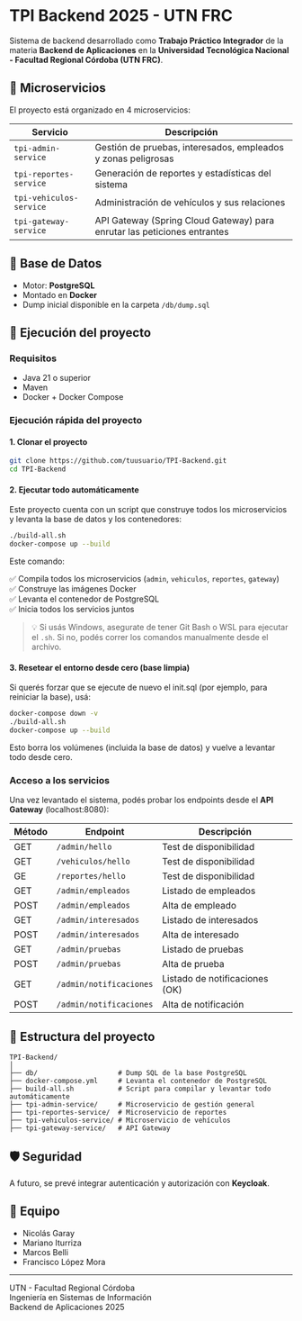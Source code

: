 # TPI Backend 2025 - UTN FRC

Sistema de backend desarrollado como **Trabajo Práctico Integrador** de la materia **Backend de Aplicaciones** en la **Universidad Tecnológica Nacional - Facultad Regional Córdoba (UTN FRC)**.

## 🧩 Microservicios

El proyecto está organizado en 4 microservicios:

| Servicio              | Descripción                                                                 |
|-----------------------|------------------------------------------------------------------------------|
| `tpi-admin-service`   | Gestión de pruebas, interesados, empleados y zonas peligrosas               |
| `tpi-reportes-service`| Generación de reportes y estadísticas del sistema                           |
| `tpi-vehiculos-service`| Administración de vehículos y sus relaciones                               |
| `tpi-gateway-service` | API Gateway (Spring Cloud Gateway) para enrutar las peticiones entrantes   |

## 🐘 Base de Datos

- Motor: **PostgreSQL**
- Montado en **Docker**
- Dump inicial disponible en la carpeta `/db/dump.sql`

## 🚀 Ejecución del proyecto

### Requisitos

- Java 21 o superior
- Maven
- Docker + Docker Compose

### Ejecución rápida del proyecto

#### 1. Clonar el proyecto

```bash
git clone https://github.com/tuusuario/TPI-Backend.git
cd TPI-Backend
```

#### 2. Ejecutar todo automáticamente

Este proyecto cuenta con un script que construye todos los microservicios y levanta la base de datos y los contenedores:

```bash
./build-all.sh
docker-compose up --build
```

Este comando:

✅ Compila todos los microservicios (`admin`, `vehiculos`, `reportes`, `gateway`)  
✅ Construye las imágenes Docker  
✅ Levanta el contenedor de PostgreSQL  
✅ Inicia todos los servicios juntos

> 💡 Si usás Windows, asegurate de tener Git Bash o WSL para ejecutar el `.sh`. Si no, podés correr los comandos manualmente desde el archivo.


#### 3. Resetear el entorno desde cero (base limpia)

Si querés forzar que se ejecute de nuevo el init.sql (por ejemplo, para reiniciar la base), usá:

```bash
docker-compose down -v
./build-all.sh
docker-compose up --build
```

Esto borra los volúmenes (incluida la base de datos) y vuelve a levantar todo desde cero.

### Acceso a los servicios

Una vez levantado el sistema, podés probar los endpoints desde el **API Gateway** (localhost:8080):

| Método | Endpoint                | Descripción                    |
|--------|-------------------------|--------------------------------|
| GET    | `/admin/hello`          | Test de disponibilidad         |
| GET    | `/vehiculos/hello`      | Test de disponibilidad         |
| GE     | `/reportes/hello`       | Test de disponibilidad         |
| GET    | `/admin/empleados`      | Listado de empleados           |
| POST   | `/admin/empleados`      | Alta de empleado               |
| GET    | `/admin/interesados`    | Listado de interesados         |
| POST   | `/admin/interesados`    | Alta de interesado             |
| GET    | `/admin/pruebas`        | Listado de pruebas             |
| POST   | `/admin/pruebas`        | Alta de prueba                 |
| GET    | `/admin/notificaciones` | Listado de notificaciones (OK) |
| POST   | `/admin/notificaciones` | Alta de notificación           |



## 📁 Estructura del proyecto

```
TPI-Backend/
│
├── db/                    # Dump SQL de la base PostgreSQL
├── docker-compose.yml     # Levanta el contenedor de PostgreSQL
├── build-all.sh           # Script para compilar y levantar todo automáticamente
├── tpi-admin-service/     # Microservicio de gestión general
├── tpi-reportes-service/  # Microservicio de reportes
├── tpi-vehiculos-service/ # Microservicio de vehículos
├── tpi-gateway-service/   # API Gateway
```

## 🛡 Seguridad

A futuro, se prevé integrar autenticación y autorización con **Keycloak**.

## 👥 Equipo

- Nicolás Garay
- Mariano Iturriza
- Marcos Belli
- Francisco López Mora

---

UTN - Facultad Regional Córdoba  
Ingeniería en Sistemas de Información  
Backend de Aplicaciones 2025
